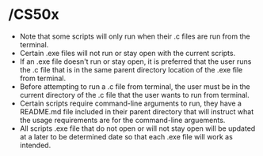 # /CS50x

* Note that some scripts will only run when their .c files are run from the terminal.
* Certain .exe files will not run or stay open with the current scripts.
* If an .exe file doesn't run or stay open, it is preferred that the user runs the .c file that is in the same parent directory location of the .exe file from terminal.
* Before attempting to run a .c file from terminal, the user must be in the current directory of the .c file that the user wants to run from terminal.
* Certain scripts require command-line arguments to run, they have a README.md file included in their parent directory that will instruct what the usage requirements are for the command-line arguements.
* All scripts .exe file that do not open or will not stay open will be updated at a later to be determined date so that each .exe file will work as intended.